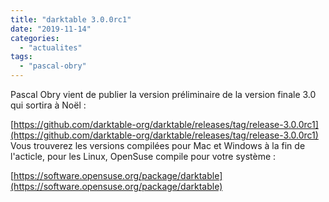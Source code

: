 ```yaml
---
title: "darktable 3.0.0rc1"
date: "2019-11-14"
categories: 
  - "actualites"
tags: 
  - "pascal-obry"
---
```


Pascal Obry vient de publier la version préliminaire de la version finale 3.0 qui sortira à Noël :

 

[https://github.com/darktable-org/darktable/releases/tag/release-3.0.0rc1](https://github.com/darktable-org/darktable/releases/tag/release-3.0.0rc1) Vous trouverez les versions compilées pour Mac et Windows à la fin de l'acticle, pour les Linux, OpenSuse compile pour votre système :

 

[https://software.opensuse.org/package/darktable](https://software.opensuse.org/package/darktable)
